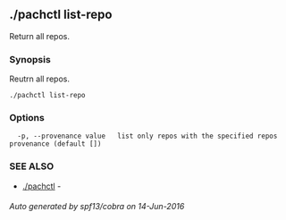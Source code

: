 ## ./pachctl list-repo

Return all repos.

### Synopsis


Reutrn all repos.

```
./pachctl list-repo
```

### Options

```
  -p, --provenance value   list only repos with the specified repos provenance (default [])
```

### SEE ALSO
* [./pachctl](./pachctl.md)	 - 

###### Auto generated by spf13/cobra on 14-Jun-2016
